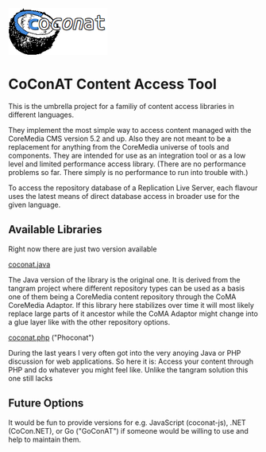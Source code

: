 ![CoConAT](https://github.com/mgoellnitz/coconat/blob/master/coconat-small.png)

# CoConAT Content Access Tool

This is the umbrella project for a familiy of content access libraries in different languages.

They implement the most simple way to access content managed with the CoreMedia CMS version 5.2 and up. Also they are not meant to be a replacement for anything from the CoreMedia universe of tools and components. They are intended for use as an integration tool or as a low level and limited performance access library. (There are no performance problems so far. There simply is no performance to run into trouble with.)

To access the repository database of a Replication Live Server, each flavour uses the latest means of direct database access in broader use for the given language.

## Available Libraries

Right now there are just two version available

[coconat.java](https://github.com/mgoellnitz/coconat.java)

The Java version of the library is the original one. It is derived from the tangram project where different repository types can be used as a basis one of them being a CoreMedia content repository through the CoMA CoreMedia Adaptor. If this library here stabilizes over time it will most likely replace large parts of it ancestor while the CoMA Adaptor might change into a glue layer like with the other repository options.

[coconat.php](https://github.com/mgoellnitz/coconat.php) ("Phoconat")

During the last years I very often got into the very anoying Java or PHP discussion for web applications. So here it is: Access your content through PHP and do whatever you might feel like. Unlike the tangram solution this one still lacks

## Future Options

It would be fun to provide versions for e.g. JavaScript (coconat-js), .NET (CoCon.NET), or Go ("GoConAT") if someone would be willing to use and help to maintain them.
